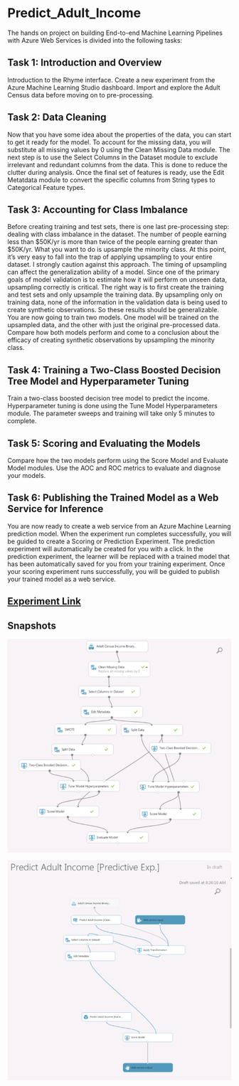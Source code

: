 # Predict_Adult_Income
The hands on project on building End-to-end Machine Learning Pipelines with Azure Web Services is divided into the following tasks:

## Task 1: Introduction and Overview
Introduction to the Rhyme interface.
Create a new experiment from the Azure Machine Learning Studio dashboard.
Import and explore the Adult Census data before moving on to pre-processing.

## Task 2: Data Cleaning
Now that you have some idea about the properties of the data, you can start to get it ready for the model.
To account for the missing data, you will substitute all missing values by 0 using the Clean Missing Data module.
The next step is to use the Select Columns in the Dataset module to exclude irrelevant and redundant columns from the data. This is done to reduce the clutter during analysis.
Once the final set of features is ready, use the Edit Metatdata module to convert the specific columns from String types to Categorical Feature types.


## Task 3: Accounting for Class Imbalance
Before creating training and test sets, there is one last pre-processing step: dealing with class imbalance in the dataset.
The number of people earning less than $50K/yr is more than twice of the people earning greater than $50K/yr. What you want to do is upsample the minority class. At this point, it’s very easy to fall into the trap of applying upsampling to your entire dataset. I strongly caution against this approach. The timing of upsampling can affect the generalization ability of a model. Since one of the primary goals of model validation is to estimate how it will perform on unseen data, upsampling correctly is critical.
The right way is to first create the training and test sets and only upsample the training data.
By upsampling only on training data, none of the information in the validation data is being used to create synthetic observations. So these results should be generalizable.
You are now going to train two models. One model will be trained on the upsampled data, and the other with just the original pre-processed data.
Compare how both models perform and come to a conclusion about the efficacy of creating synthetic observations by upsampling the minority class.


## Task 4: Training a Two-Class Boosted Decision Tree Model and Hyperparameter Tuning
Train a two-class boosted decision tree model to predict the income.
Hyperparameter tuning is done using the Tune Model Hyperparameters module.
The parameter sweeps and training will take only 5 minutes to complete.


## Task 5: Scoring and Evaluating the Models
Compare how the two models perform using the Score Model and Evaluate Model modules.
Use the AOC and ROC metrics to evaluate and diagnose your models.

## Task 6: Publishing the Trained Model as a Web Service for Inference
You are now ready to create a web service from an Azure Machine Learning prediction model.
When the experiment run completes successfully, you will be guided to create a Scoring or Prediction Experiment.
The prediction experiment will automatically be created for you with a click. In the prediction experiment, the learner will be replaced with a trained model that has been automatically saved for you from your training experiment.
Once your scoring experiment runs successfully, you will be guided to publish your trained model as a web service.

## [Experiment Link](https://studio.azureml.net/Home/ViewWorkspaceCached/a4803e3d546a4c169ac17fbc5a4b134f#Workspace/Experiments/ListExperiments)

## Snapshots
![](images/ml_model1.PNG)

![](images/ml_model2.PNG)



